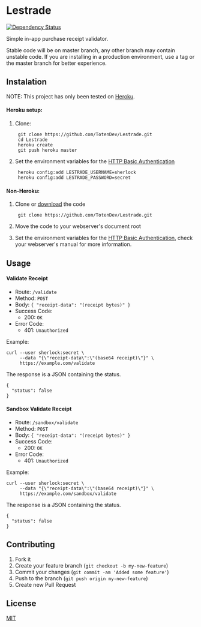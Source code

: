 Lestrade
========
[![Dependency Status](https://gemnasium.com/TotenDev/Lestrade.png)](https://gemnasium.com/TotenDev/Lestrade)

Simple in-app purchase receipt validator.

Stable code will be on master branch, any other branch may contain unstable code. If you are installing in a production environment, use a tag or the master branch for better experience.


Instalation
-----------

NOTE: This project has only been tested on [Heroku][heroku].

#### Heroku setup:

1. Clone:

        git clone https://github.com/TotenDev/Lestrade.git
        cd Lestrade
        heroku create
        git push heroku master

2. Set the environment variables for the [HTTP Basic Authentication][http_ba]

        heroku config:add LESTRADE_USERNAME=sherlock
        heroku config:add LESTRADE_PASSWORD=secret

#### Non-Heroku:

1. Clone or [download][] the code

        git clone https://github.com/TotenDev/Lestrade.git

2. Move the code to your webserver's document root

3. Set the environment variables for the [HTTP Basic Authentication][http_ba], check your webserver's manual for more information.


Usage
-----

#### Validate Receipt

  - Route:  `/validate`
  - Method: `POST`
  - Body:   `{ "receipt-data": "(receipt bytes)" }`
  - Success Code:
    - 200:  `OK`
  - Error Code:
    - 401:  `Unauthorized`

Example:

    curl --user sherlock:secret \
         --data "{\"receipt-data\":\"(base64 receipt)\"}" \
         https://example.com/validate

The response is a JSON containing the status.

    {
      "status": false
    }

#### Sandbox Validate Receipt

  - Route:  `/sandbox/validate`
  - Method: `POST`
  - Body:   `{ "receipt-data": "(receipt bytes)" }`
  - Success Code:
    - 200:  `OK`
  - Error Code:
    - 401:  `Unauthorized`

Example:

    curl --user sherlock:secret \
         --data "{\"receipt-data\":\"(base64 receipt)\"}" \
         https://example.com/sandbox/validate

The response is a JSON containing the status.

    {
      "status": false
    }


Contributing
------------

1. Fork it
2. Create your feature branch (`git checkout -b my-new-feature`)
3. Commit your changes (`git commit -am 'Added some feature'`)
4. Push to the branch (`git push origin my-new-feature`)
5. Create new Pull Request


License
-------

[MIT][license]


[download]: https://github.com/TotenDev/Lestrade/zipball/master
[heroku]: http://www.heroku.com/
[http_ba]: http://en.wikipedia.org/wiki/Basic_access_authentication
[Base64]: http://en.wikipedia.org/wiki/Base64
[license]: https://github.com/TotenDev/Lestrade/blob/master/LICENSE
[metrics]: https://github.com/TotenDev/TDMetrics
